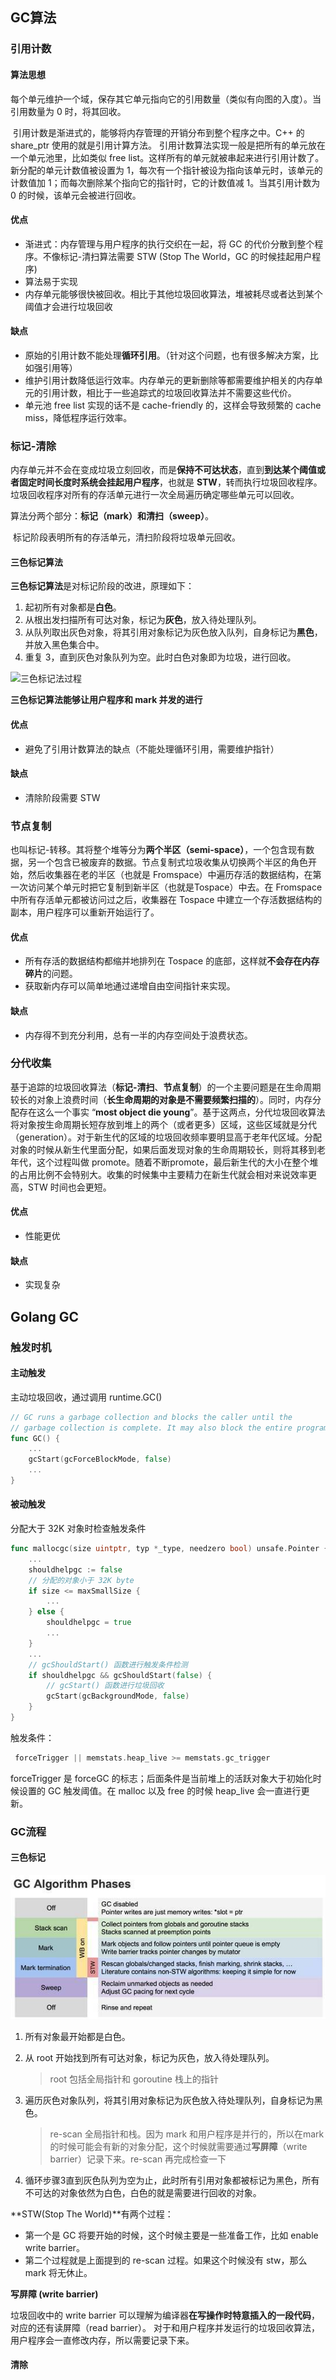 ## GC算法

### 引用计数

#### 算法思想

​		每个单元维护一个域，保存其它单元指向它的引用数量（类似有向图的入度）。当引用数量为 0 时，将其回收。

​		引用计数是渐进式的，能够将内存管理的开销分布到整个程序之中。C++ 的 share_ptr 使用的就是引用计算方法。
​		引用计数算法实现一般是把所有的单元放在一个单元池里，比如类似 free list。这样所有的单元就被串起来进行引用计数了。新分配的单元计数值被设置为 1，每次有一个指针被设为指向该单元时，该单元的计数值加 1；而每次删除某个指向它的指针时，它的计数值减 1。当其引用计数为 0 的时候，该单元会被进行回收。

#### 优点

- 渐进式：内存管理与用户程序的执行交织在一起，将 GC 的代价分散到整个程序。不像标记-清扫算法需要 STW (Stop The World，GC 的时候挂起用户程序)
- 算法易于实现
- 内存单元能够很快被回收。相比于其他垃圾回收算法，堆被耗尽或者达到某个阈值才会进行垃圾回收

#### 缺点

- 原始的引用计数不能处理**循环引用**。（针对这个问题，也有很多解决方案，比如强引用等）
- 维护引用计数降低运行效率。内存单元的更新删除等都需要维护相关的内存单元的引用计数，相比于一些追踪式的垃圾回收算法并不需要这些代价。
- 单元池 free list 实现的话不是 cache-friendly 的，这样会导致频繁的 cache miss，降低程序运行效率。

### 标记-清除

​		内存单元并不会在变成垃圾立刻回收，而是**保持不可达状态**，直到**到达某个阈值或者固定时间长度时系统会挂起用户程序**，也就是 **STW**，转而执行垃圾回收程序。垃圾回收程序对所有的存活单元进行一次全局遍历确定哪些单元可以回收。

​		算法分两个部分：**标记（mark）**和**清扫（sweep）**。

​		标记阶段表明所有的存活单元，清扫阶段将垃圾单元回收。

#### 三色标记算法

**三色标记算法**是对标记阶段的改进，原理如下：

1. 起初所有对象都是**白色**。
2. 从根出发扫描所有可达对象，标记为**灰色**，放入待处理队列。
3. 从队列取出灰色对象，将其引用对象标记为灰色放入队列，自身标记为**黑色**，并放入黑色集合中。
4. 重复 3，直到灰色对象队列为空。此时白色对象即为垃圾，进行回收。

![三色标记法过程](https://media.giphy.com/media/hR3efSDHXNTYGOkNxg/giphy.gif)

**三色标记算法能够让用户程序和 mark 并发的进行**

#### 优点

- 避免了引用计数算法的缺点（不能处理循环引用，需要维护指针）

#### 缺点

- 清除阶段需要 STW

### 节点复制

​		也叫标记-转移。其将整个堆等分为**两个半区（semi-space）**，一个包含现有数据，另一个包含已被废弃的数据。节点复制式垃圾收集从切换两个半区的角色开始，然后收集器在老的半区（也就是 Fromspace）中遍历存活的数据结构，在第一次访问某个单元时把它复制到新半区（也就是Tospace）中去。在 Fromspace 中所有存活单元都被访问过之后，收集器在 Tospace 中建立一个存活数据结构的副本，用户程序可以重新开始运行了。

#### **优点**

- 所有存活的数据结构都缩并地排列在 Tospace 的底部，这样就**不会存在内存碎片**的问题。
- 获取新内存可以简单地通过递增自由空间指针来实现。

#### **缺点**

- 内存得不到充分利用，总有一半的内存空间处于浪费状态。

### 分代收集

​		基于追踪的垃圾回收算法（**标记-清扫**、**节点复制**）的一个主要问题是在生命周期较长的对象上浪费时间（**长生命周期的对象是不需要频繁扫描的**）。同时，内存分配存在这么一个事实 “**most object die young**”。基于这两点，分代垃圾回收算法将对象按生命周期长短存放到堆上的两个（或者更多）区域，这些区域就是分代（generation）。对于新生代的区域的垃圾回收频率要明显高于老年代区域。分配对象的时候从新生代里面分配，如果后面发现对象的生命周期较长，则将其移到老年代，这个过程叫做 promote。随着不断promote，最后新生代的大小在整个堆的占用比例不会特别大。收集的时候集中主要精力在新生代就会相对来说效率更高，STW 时间也会更短。

#### **优点**

- 性能更优

#### **缺点**

- 实现复杂

## Golang GC

### 触发时机

#### 主动触发

主动垃圾回收，通过调用 runtime.GC()

```go
// GC runs a garbage collection and blocks the caller until the
// garbage collection is complete. It may also block the entire program
func GC() {
    ...
    gcStart(gcForceBlockMode, false)
    ...
}
```

#### 被动触发

分配大于 32K 对象时检查触发条件

```go
func mallocgc(size uintptr, typ *_type, needzero bool) unsafe.Pointer {
    ...
    shouldhelpgc := false
    // 分配的对象小于 32K byte
    if size <= maxSmallSize {
        ...
    } else {
        shouldhelpgc = true
        ...
    }
    ...    
    // gcShouldStart() 函数进行触发条件检测
    if shouldhelpgc && gcShouldStart(false) {       
        // gcStart() 函数进行垃圾回收
        gcStart(gcBackgroundMode, false)
    }
}
```

触发条件：

```go
 forceTrigger || memstats.heap_live >= memstats.gc_trigger
```

forceTrigger 是 forceGC 的标志；后面条件是当前堆上的活跃对象大于初始化时候设置的 GC 触发阈值。在 malloc 以及 free 的时候 heap_live 会一直进行更新。

### GC流程

#### 三色标记

![go-gc官方图示](img/58515ec79a6246e9ab7a5820c1f77478.JPEG)

1. 所有对象最开始都是白色。

2. 从 root 开始找到所有可达对象，标记为灰色，放入待处理队列。

	> root 包括全局指针和 goroutine 栈上的指针

3. 遍历灰色对象队列，将其引用对象标记为灰色放入待处理队列，自身标记为黑色。

	> re-scan 全局指针和栈。因为 mark 和用户程序是并行的，所以在mark的时候可能会有新的对象分配，这个时候就需要通过**写屏障**（write barrier）记录下来。re-scan 再完成检查一下

4. 循环步骤3直到灰色队列为空为止，此时所有引用对象都被标记为黑色，所有不可达的对象依然为白色，白色的就是需要进行回收的对象。

**STW(Stop The World)**有两个过程：

- 第一个是 GC 将要开始的时候，这个时候主要是一些准备工作，比如 enable write barrier。
- 第二个过程就是上面提到的 re-scan 过程。如果这个时候没有 stw，那么 mark 将无休止。

**写屏障 (write barrier)**

垃圾回收中的 write barrier 可以理解为编译器**在写操作时特意插入的一段代码**，对应的还有读屏障（read barrier）。
对于和用户程序并发运行的垃圾回收算法，用户程序会一直修改内存，所以需要记录下来。

#### 清除

